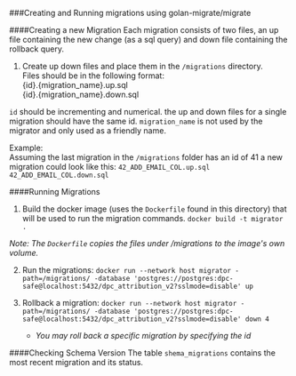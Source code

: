 ###Creating and Running migrations using golan-migrate/migrate

####Creating a new Migration
Each migration consists of two files, an up file containing the new change (as a sql query) and down file containing the rollback query.

1) Create up down files and place them in the `/migrations` directory.  
    Files should be in the following format:  
    {id}.{migration_name}.up.sql  
    {id}.{migration_name}.down.sql
    

`id` should be incrementing and numerical. the up and down files for a single migration should have the same id.
`migration_name` is not used by the migrator and only used as a friendly name.  

Example:  
Assuming the last migration in the `/migrations` folder has an id of 41 a new migration could look like this:
`42_ADD_EMAIL_COL.up.sql`  
`42_ADD_EMAIL_COL.down.sql` 


####Running Migrations
1) Build the docker image (uses the `Dockerfile` found in this directory) that will be used to run the migration commands.
`docker build -t migrator .`

*Note: The `Dockerfile` copies the files under /migrations to the image's own volume.*

2) Run the migrations: 
 `docker run --network host migrator -path=/migrations/ -database 'postgres://postgres:dpc-safe@localhost:5432/dpc_attribution_v2?sslmode=disable' up`
 
3) Rollback a migration: 
  `docker run --network host migrator -path=/migrations/ -database 'postgres://postgres:dpc-safe@localhost:5432/dpc_attribution_v2?sslmode=disable' down 4`
  
    * *You may roll back a specific migration by specifying the id*
  
####Checking Schema Version
The table `shema_migrations` contains the most recent migration and its status.